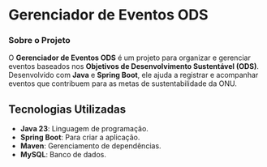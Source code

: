 # Gerenciador de Eventos ODS
### Sobre o Projeto

O **Gerenciador de Eventos ODS** é um projeto para organizar e gerenciar eventos baseados nos **Objetivos de Desenvolvimento Sustentável (ODS)**. Desenvolvido com **Java** e **Spring Boot**, ele ajuda a registrar e acompanhar eventos que contribuem para as metas de sustentabilidade da ONU.

## Tecnologias Utilizadas

  * **Java 23**: Linguagem de programação.
  * **Spring Boot**: Para criar a aplicação.
  * **Maven**: Gerenciamento de dependências.
  * **MySQL**: Banco de dados.
